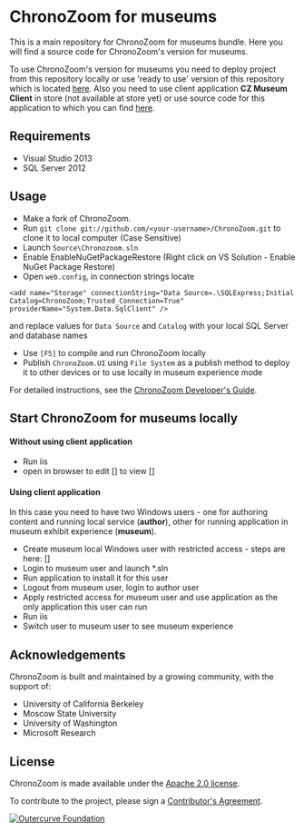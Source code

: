 ChronoZoom for museums
==========

This is a main repository for ChronoZoom for museums bundle. Here you will find a source code for ChronoZoom's version for museums.

To use ChronoZoom's version for museums you need to deploy project from this repository locally or use 'ready to use' version of this repository which is located [here](https://github.com/alex-zen/ChronoZoom-museum-deploy). Also you need to use client application __CZ Museum Client__  in store (not available at store yet) or use source code for this application to which you can find [here](https://github.com/alex-zen/ChronoZoom-museum-client).

Requirements
------------

* Visual Studio 2013
* SQL Server 2012

Usage
-----

* Make a fork of ChronoZoom. 
* Run `git clone git://github.com/<your-username>/ChronoZoom.git` to clone it to local computer (Case Sensitive)
* Launch `Source\Chronozoom.sln`
* Enable EnableNuGetPackageRestore (Right click on VS Solution - Enable NuGet Package Restore)
* Open `web.config`, in connection strings locate
```
<add name="Storage" connectionString="Data Source=.\SQLExpress;Initial Catalog=ChronoZoom;Trusted_Connection=True" providerName="System.Data.SqlClient" />
```
and replace values for `Data Source` and `Catalog` with your local SQL Server and database names
* Use `[F5]` to compile and run ChronoZoom locally
* Publish `ChronoZoom.UI` using `File System` as a publish method to deploy it to other devices or to use locally in museum experience mode


For detailed instructions, see the [ChronoZoom Developer's Guide](Doc/ChronoZoom_Developer_Guide.md).

Start ChronoZoom for museums locally
------------------------------------

#### Without using client application

* Run iis
* open in browser to edit [] to view []
 
#### Using client application

In this case you need to have two Windows users - one for authoring content and running local service (__author__), other for running application in museum exhibit experience (__museum__).

* Create museum local Windows user with restricted access - steps are here: []
* Login to museum user and launch *.sln
* Run application to install it for this user
* Logout from museum user, login to author user
* Apply restricted access for museum user and use application as the only application this user can run
* Run iis
* Switch user to museum user to see museum experience

Acknowledgements
----------
ChronoZoom is built and maintained by a growing community, with the support of:

* University of California Berkeley
* Moscow State University
* University of Washington
* Microsoft Research

License
----------
ChronoZoom is made available under the [Apache 2.0 license](blob/master/Source/LICENSE.TXT).

To contribute to the project, please sign a [Contributor's Agreement](http://www.outercurve.org/Participate#Contributing_to_a_project).

[![Outercurve Foundation](http://www.outercurve.org/Portals/0/Skins/CodePlex_NEW/images/footer-logo.jpg)](http://www.outercurve.org/)

